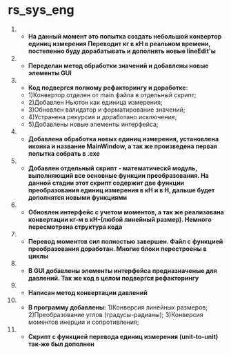 # rs_sys_eng
1. - **На данный момент это попытка создать небольшой конвертор единиц измерения
Переводит кг в кН в реальном времени, постепенно буду дорабатывать и дополнять новые lineEdit'ы**
2. - **Переделан метод обработки значений и добавлены новые элементы GUI**
3. - **Код подвергся полному рефакторингу и доработке:**
   - 1)Конвертор отделен от main файла в отдельный скрипт;
   - 2)Добавлен Ньютон как единица измерения;
   - 3)Обновлен валидатор и форматирование значений;
   - 4)Устранена рекурсия и доработано исключение;
   - 5)Добавлены новые элементы интерфейса;
4. - **Добавлена обработка новых единиц измерения, установлена иконка и название MainWindow, а так же произведена первая попытка собрать в .exe**
5. - **Добавлен отдельный скрипт - математическй  модуль, выполняющий все основные функции преобразования. На данной стадии этот скрипт содержит две функции преобразования единиц измерения в кН и в Н, дальше будет дополнятся новыми функциями**
6. - **Обновлен интерфейс с учетом моментов, а так же реализована конвертации кг-м в кН-(любой линейный размер). Немного пересмотрена структура кода**
7. - **Перевод моментов сил полностью завершен. Файл с функцией преобразования доработан. Многие блоки перестроены в циклы**
8. - **В GUI добавлены элементы интерфейса предназначеные для давлений. Так же код в целом подвергся рефакторингу**
9. - **Написан метод конвертации давлений**
10. - **В программу добавлены:**
     1)Конверсия линейных размеров;
     2)Преобразование углов (градусы-радианы);
     3)Конверсия моментов инерции и сопротивления;
11. - **Скрипт с функцией перевода единиц измерения (unit-to-unit) так-же был дополнен**
